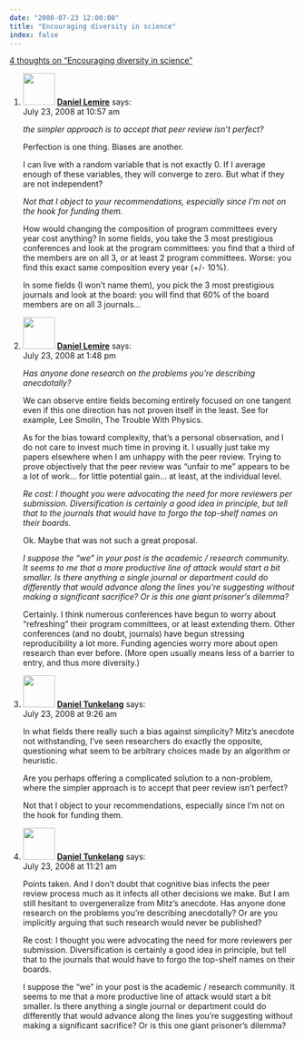 ```yaml
---
date: "2008-07-23 12:00:00"
title: "Encouraging diversity in science"
index: false
---
```


[4 thoughts on &ldquo;Encouraging diversity in science&rdquo;](/lemire/blog/2008/07-23-encouraging-diversity-in-science)

<ol class="comment-list">
<li id="comment-50033" class="comment even thread-even depth-1">
<div class="comment-author vcard">
<img alt src="https://secure.gravatar.com/avatar/6518c23aacab4c42dd2c5b9b57b79fb5?s=56&#038;d=mm&#038;r=g" srcset="https://secure.gravatar.com/avatar/6518c23aacab4c42dd2c5b9b57b79fb5?s=112&#038;d=mm&#038;r=g 2x" class="avatar avatar-56 photo" height="56" width="56" decoding="async" /> <b class="fn"><a href="https://lemire.me/blog/" class="url" rel="ugc">Daniel Lemire</a></b> <span class="says">says:</span> </div>
<div class="comment-metadata"><time datetime="2008-07-23T10:57:27+00:00">July 23, 2008 at 10:57 am</time></a> </div>
<div class="comment-content">
<p><i> the simpler approach is to accept that peer review isn&rsquo;t perfect?</i></p>
<p>Perfection is one thing. Biases are another.</p>
<p>I can live with a random variable that is not exactly 0. If I average enough of these variables, they will converge to zero. But what if they are not independent?</p>
<p><i> Not that I object to your recommendations, especially since I&rsquo;m not on the hook for funding them.</i></p>
<p>How would changing the composition of program committees every year cost anything? In some fields, you take the 3 most prestigious conferences and look at the program committees: you find that a third of the members are on all 3, or at least 2 program committees. Worse: you find this exact same composition every year (+/- 10%).</p>
<p>In some fields (I won&rsquo;t name them), you pick the 3 most prestigious journals and look at the board: you will find that 60% of the board members are on all 3 journals&#8230;</p>
</div>
</li>
<li id="comment-50035" class="comment odd alt thread-odd thread-alt depth-1">
<div class="comment-author vcard">
<img alt src="https://secure.gravatar.com/avatar/6518c23aacab4c42dd2c5b9b57b79fb5?s=56&#038;d=mm&#038;r=g" srcset="https://secure.gravatar.com/avatar/6518c23aacab4c42dd2c5b9b57b79fb5?s=112&#038;d=mm&#038;r=g 2x" class="avatar avatar-56 photo" height="56" width="56" decoding="async" /> <b class="fn"><a href="https://lemire.me/blog/" class="url" rel="ugc">Daniel Lemire</a></b> <span class="says">says:</span> </div>
<div class="comment-metadata"><time datetime="2008-07-23T13:48:23+00:00">July 23, 2008 at 1:48 pm</time></a> </div>
<div class="comment-content">
<p><i> Has anyone done research on the problems you&rsquo;re describing anecdotally?</i> </p>
<p>We can observe entire fields becoming entirely focused on one tangent even if this one direction has not proven itself in the least. See for example, Lee Smolin, The Trouble With Physics.</p>
<p>As for the bias toward complexity, that&rsquo;s a personal observation, and I do not care to invest much time in proving it. I usually just take my papers elsewhere when I am unhappy with the peer review. Trying to prove objectively that the peer review was &ldquo;unfair to me&rdquo; appears to be a lot of work&#8230; for little potential gain&#8230; at least, at the individual level.</p>
<p><i> Re cost: I thought you were advocating the need for more reviewers per submission. Diversification is certainly a good idea in principle, but tell that to the journals that would have to forgo the top-shelf names on their boards.</i> </p>
<p>Ok. Maybe that was not such a great proposal.</p>
<p><i> I suppose the &ldquo;we&rdquo; in your post is the academic / research community. It seems to me that a more productive line of attack would start a bit smaller. Is there anything a single journal or department could do differently that would advance along the lines you&rsquo;re suggesting without making a significant sacrifice? Or is this one giant prisoner&rsquo;s dilemma?</i> </p>
<p>Certainly. I think numerous conferences have begun to worry about &ldquo;refreshing&rdquo; their program committees, or at least extending them. Other conferences (and no doubt, journals) have begun stressing reproducibility a lot more. Funding agencies worry more about open research than ever before. (More open usually means less of a barrier to entry, and thus more diversity.)</p>
</div>
</li>
<li id="comment-50032" class="comment even thread-even depth-1">
<div class="comment-author vcard">
<img alt src="https://secure.gravatar.com/avatar/e9a1ce0b75918ac8c05ae1e83ebeab69?s=56&#038;d=mm&#038;r=g" srcset="https://secure.gravatar.com/avatar/e9a1ce0b75918ac8c05ae1e83ebeab69?s=112&#038;d=mm&#038;r=g 2x" class="avatar avatar-56 photo" height="56" width="56" loading="lazy" decoding="async" /> <b class="fn"><a href="https://thenoisychannel.blogspot.com/" class="url" rel="ugc external nofollow">Daniel Tunkelang</a></b> <span class="says">says:</span> </div>
<div class="comment-metadata"><time datetime="2008-07-23T09:26:38+00:00">July 23, 2008 at 9:26 am</time></a> </div>
<div class="comment-content">
<p>In what fields there really such a bias against simplicity? Mitz&rsquo;s anecdote not withstanding, I&rsquo;ve seen researchers do exactly the opposite, questioning what seem to be arbitrary choices made by an algorithm or heuristic.</p>
<p>Are you perhaps offering a complicated solution to a non-problem, where the simpler approach is to accept that peer review isn&rsquo;t perfect?</p>
<p>Not that I object to your recommendations, especially since I&rsquo;m not on the hook for funding them.</p>
</div>
</li>
<li id="comment-50034" class="comment odd alt thread-odd thread-alt depth-1">
<div class="comment-author vcard">
<img alt src="https://secure.gravatar.com/avatar/e9a1ce0b75918ac8c05ae1e83ebeab69?s=56&#038;d=mm&#038;r=g" srcset="https://secure.gravatar.com/avatar/e9a1ce0b75918ac8c05ae1e83ebeab69?s=112&#038;d=mm&#038;r=g 2x" class="avatar avatar-56 photo" height="56" width="56" loading="lazy" decoding="async" /> <b class="fn"><a href="https://thenoisychannel.blogspot.com/" class="url" rel="ugc external nofollow">Daniel Tunkelang</a></b> <span class="says">says:</span> </div>
<div class="comment-metadata"><time datetime="2008-07-23T11:21:38+00:00">July 23, 2008 at 11:21 am</time></a> </div>
<div class="comment-content">
<p>Points taken. And I don&rsquo;t doubt that cognitive bias infects the peer review process much as it infects all other decisions we make. But I am still hesitant to overgeneralize from Mitz&rsquo;s anecdote. Has anyone done research on the problems you&rsquo;re describing anecdotally? Or are you implicitly arguing that such research would never be published?</p>
<p>Re cost: I thought you were advocating the need for more reviewers per submission. Diversification is certainly a good idea in principle, but tell that to the journals that would have to forgo the top-shelf names on their boards.</p>
<p>I suppose the &ldquo;we&rdquo; in your post is the academic / research community. It seems to me that a more productive line of attack would start a bit smaller. Is there anything a single journal or department could do differently that would advance along the lines you&rsquo;re suggesting without making a significant sacrifice? Or is this one giant prisoner&rsquo;s dilemma?</p>
</div>
</li>
</ol>
